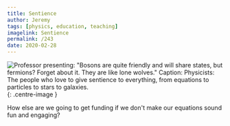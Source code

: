 ```yaml
---
title: Sentience
author: Jeremy
tags: [physics, education, teaching]
imagelink: Sentience
permalink: /243
date: 2020-02-28
---
```


![Professor presenting: "Bosons are quite friendly and will share states, but fermions? Forget about it. They are like lone wolves." Caption: Physicists: The people who love to give sentience to everything, from equations to particles to stars to galaxies.](https://res.cloudinary.com/dh3hm8pb7/image/upload/c_scale,q_auto:best,w_615/v1535842782/Handwaving/Published/Sentience.png){: .centre-image }

How else are we going to get funding if we don't make our equations sound fun and engaging?

